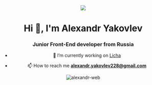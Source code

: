 <div align="center">
 <img src="https://i.giphy.com/media/lcs5BL0NIM4WMv61a9/giphy.webp" style="max-width: 100%" /> 
<div>

<h1 align="center">Hi 👋, I'm Alexandr Yakovlev</h1>
<h3 align="center">Junior Front-End developer from Russia</h3>

- 🔭 I’m currently working on [Licha](https://github.com/Alexandr-web/Licha)

- 📫 How to reach me **alexandr.yakovlev228@gmail.com**

<p align="center"><img align="center" src="https://github-readme-streak-stats.herokuapp.com/?user=alexandr-web&" alt="alexandr-web" /></p>
